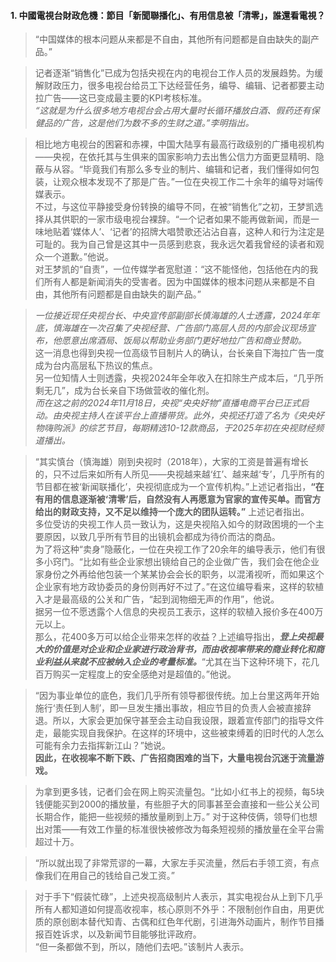 #### 1. 中國電視台財政危機：節目「新聞聯播化」、有用信息被「清零」，誰還看電視？
>“中国媒体的根本问题从来都是不自由，其他所有问题都是自由缺失的副产品。”

>记者逐渐“销售化”已成为包括央视在内的电视台工作人员的发展趋势。为缓解财政压力，很多电视台给员工下达经营任务，编导、编辑、记者都要主动拉广告——这已变成最主要的KPI考核标准。  
>*“这就是为什么很多地方电视台会占用大量时长循环播放白酒、假药还有保健品的广告，这是他们为数不多的生财之道。”李明指出。*

>相比地方电视台的困窘和赤裸，中国大陆享有最高行政级别的广播电视机构——央视，在依托其与生俱来的国家影响力去出售公信力方面更显精明、隐蔽与从容。“毕竟我们有那么多专业的制片、编辑和记者，我们懂得如何包装，让观众根本发现不了那是广告。”一位在央视工作二十余年的编导对端传媒表示。  
不过，与这位平静接受身份转换的编导不同，在被“销售化”之初，王梦凯选择从其供职的一家市级电视台裸辞。“一个记者如果不能再做新闻，而是一味地贴着‘媒体人’、‘记者’的招牌大唱赞歌还沾沾自喜，这种人和行为注定是可耻的。我为自己曾是这其中一员感到悲哀，我永远欠着我曾经的读者和观众一个道歉。”他说。  
对王梦凯的“自责”，一位传媒学者宽慰道：“这不能怪他，包括他在内的我们所有人都是新闻消失的受害者。因为中国媒体的根本问题从来都是不自由，其他所有问题都是自由缺失的副产品。”

>*一位接近现任央视台长、中央宣传部副部长慎海雄的人士透露，2024年年底，慎海雄在一次召集了央视经营、广告部门高层人员的内部会议现场宣布，他愿意出席酒局、饭局以帮助业务部门更好地拉广告和商业赞助。*  
这一消息也得到央视一位高级节目制片人的确认，台长亲自下海拉广告一度成为台内高层私下热议的焦点。  
另一位知情人士则透露，央视2024年全年收入在扣除生产成本后，“几乎所剩无几”，成为台长亲自下场做营收的催化剂。  
*而在这之前的2024年11月18日，央视“央央好物”直播电商平台已正式启动。由央视主持人在该平台上直播带货。此外，央视还打造了名为《央央好物嗨购派》的综艺节目，每期精选10-12款商品，于2025年初在央视财经频道播出。*

>“其实慎台（慎海雄）刚到央视时（2018年），大家的工资是普遍有增长的，只不过后来如所有人所见——央视越来越‘红’、越来越‘专’，几乎所有的节目都在被‘新闻联播化’，央视彻底成为一个宣传机构。”上述记者指出，**“在有用的信息逐渐被‘清零’后，自然没有人再愿意为官家的宣传买单。而官方给出的财政支持，又不足以维持一个庞大的团队运转。”** 上述记者指出。  
多位受访的央视工作人员一致认为，这是央视陷入如今的财政困境的一个主要原因，以致几乎所有节目的出镜机会都成为待价而沽的商品。  
为了将这种“卖身”隐蔽化，一位在央视工作了20余年的编导表示，他们有很多小窍门。“比如有些企业家想出镜给自己的企业做广告，我们会在他企业家身份之外再给他包装一个某某协会会长的职务，以混淆视听，而如果这个企业家有地方政协委员的身份则再好不过了。”在这位编导看来，这样的软植入才是最高级的公关和广告，“起到润物细无声的作用”，他说。  
据另一位不愿透露个人信息的央视员工表示，这样的软植入报价多在400万元以上。  
那么，花400多万可以给企业带来怎样的收益？上述编导指出，***登上央视最大的价值是对企业和企业家进行政治背书，而由收视率带来的商业转化和商业利益从来就不应被纳入企业的考量标准。***“尤其在当下这种环境下，花几百万购买一定程度上的安全感绝对是超值的。”他说。

>“因为事业单位的底色，我们几乎所有领导都很传统。加上台里这两年开始施行‘责任到人制’，即一旦发生播出事故，相应节目的负责人会被直接辞退。所以，大家会更加保守甚至会主动自我设限，跟着宣传部门的指导文件走，最能实现自我保护。在这样的环境中，这些被束缚着的旧时代的人怎么可能有余力去指挥新江山？”她说。  
 **因此，在收视率不断下跌、广告招商困难的当下，大量电视台沉迷于流量游戏。**

>为拿到更多钱，记者们会在网上购买流量包。“比如小红书上的视频，每5块钱便能买到2000的播放量，有些胆子大的同事甚至会直接和一些公关公司长期合作，能把一些视频的播放量刷到上万。”
对于这种伎俩，领导们也想出对策——有效工作量的标准很快被修改为每条短视频的播放量在全平台需超过十万。

>“所以就出现了非常荒谬的一幕，大家左手买流量，然后右手领工资，有点像我们在用自己的钱给自己发工资。”

>对于手下“假装忙碌”，上述央视高级制片人表示，其实电视台从上到下几乎所有人都知道如何提高收视率，核心原则不外乎：不限制创作自由，用更优质的原创剧本替代知青、古偶和红色年代剧，引进海外动画片，制作节目播报百姓诉求，以及新闻节目能够批评政府。  
“但一条都做不到，所以，随他们去吧。”该制片人表示。
